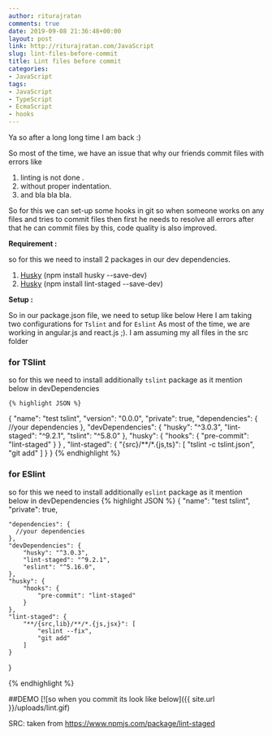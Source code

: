 ```yaml
---
author: riturajratan
comments: true
date: 2019-09-08 21:36:48+00:00
layout: post
link: http://riturajratan.com/JavaScript
slug: lint-files-before-commit
title: Lint files before commit
categories:
- JavaScript
tags:
- JavaScript
- TypeScript
- EcmaScript
- hooks
---
```


Ya so after a long long time I am back :)

So most of the time, we have an issue that why our friends commit files with errors like

1. linting is not done .
2. without proper indentation.
3. and bla bla bla.

So for this we can set-up some hooks in git so when someone works on any files and tries to commit files then first he needs to resolve all errors after that he can commit files by this, code quality is also improved.

**Requirement :**

so for this we need to install 2 packages in our dev dependencies.

1. <a href="https://www.npmjs.com/package/husky" target="_blank"> Husky</a> (npm install husky --save-dev)
2. <a href="https://www.npmjs.com/package/lint-staged" target="_blank"> Husky</a> (npm install lint-staged  --save-dev) 

**Setup :**

So in our package.json file, we need to setup like below Here I am taking two configurations for `Tslint` and for `Eslint` As most of the time, we are working in angular.js and react.js ;). 
I am assuming my all files in the src folder 

### for TSlint

so for this we need to install additionally `tslint` package as it mention below in devDependencies

    {% highlight JSON %}
   {
  "name": "test tslint",
  "version": "0.0.0",
  "private": true,
  "dependencies": {
    //your dependencies
  },
  "devDependencies": {
    "husky": "^3.0.3",
    "lint-staged": "^9.2.1",
    "tslint": "^5.8.0"
  },
  "husky": {
    "hooks": {
      "pre-commit": "lint-staged"
    }
  }
  ,
  "lint-staged": {
    "{src}/**/*.{js,ts}": [
      "tslint -c tslint.json",
      "git add"
    ]
  }
}
{% endhighlight %}


### for ESlint
so for this we need to install additionally `eslint` package as it mention below in devDependencies
    {% highlight JSON %}
   {
     "name": "test tslint",
    "private": true,
   
    "dependencies": {
      //your dependencies
    },
    "devDependencies": {
        "husky": "^3.0.3",
        "lint-staged": "^9.2.1",
        "eslint": "^5.16.0",
    },
    "husky": {
        "hooks": {
            "pre-commit": "lint-staged"
        }
    },
    "lint-staged": {
        "**/{src,lib}/**/*.{js,jsx}": [
            "eslint --fix",
            "git add"
        ]
    }
}

{% endhighlight %}


##DEMO
[![so when you commit its look like below]({{ site.url }}/uploads/lint.gif)

SRC: taken from https://www.npmjs.com/package/lint-staged